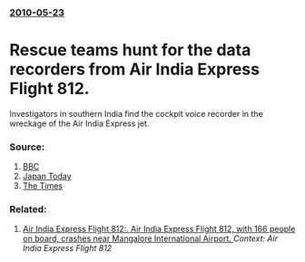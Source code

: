 ### [2010-05-23](/news/2010/05/23/index.md)

# Rescue teams hunt for the data recorders from Air India Express Flight 812. 

Investigators in southern India find the cockpit voice recorder in the wreckage of the Air India Express jet.


### Source:

1. [BBC](http://news.bbc.co.uk/2/hi/world/south_asia/10143512.stm)
2. [Japan Today](http://www.japantoday.com/category/world/view/hunt-for-clues-after-india-plane-crash-kills-158-8-live)
3. [The Times](http://www.timesonline.co.uk/tol/news/world/asia/article7134248.ece#cid=OTC-RSS&attr=797093)

### Related:

1. [Air India Express Flight 812:. Air India Express Flight 812, with 166 people on board, crashes near Mangalore International Airport. ](/news/2010/05/22/air-india-express-flight-812-air-india-express-flight-812-with-166-people-on-board-crashes-near-mangalore-international-airport.md) _Context: Air India Express Flight 812_
